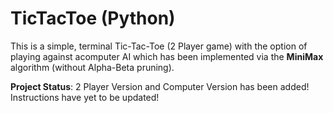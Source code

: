 # TicTacToe (Python)

This is a simple, terminal Tic-Tac-Toe (2 Player game) with the option of playing against acomputer AI which has been implemented via the **MiniMax** algorithm (without Alpha-Beta pruning). 

**Project Status**: 2 Player Version and Computer Version has been added! Instructions have yet to be updated! 
